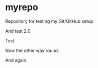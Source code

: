 # myrepo
Repository for testing my Git/GitHub setup


And test 2.0

Test.


Now the other way round.

And again.